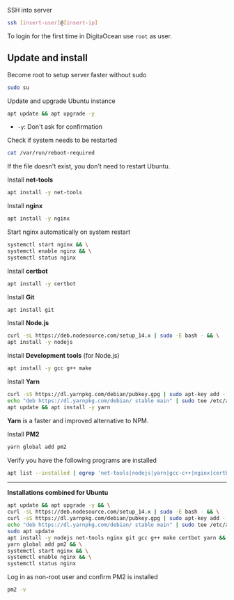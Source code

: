 SSH into server

```sh
ssh [insert-user]@[insert-ip]
```
To login for the first time in DigitaOcean use `root` as user.

## Update and install

Become root to setup server faster without sudo
```sh
sudo su
```

Update and upgrade Ubuntu instance
```sh
apt update && apt upgrade -y
```
- `-y`: Don't ask for confirmation

Check if system needs to be restarted

```sh
cat /var/run/reboot-required
```
If the file doesn't exist, you don't need to restart Ubuntu.

Install **net-tools**
```sh
apt install -y net-tools
```

Install **nginx**
```sh
apt install -y nginx
```

Start nginx automatically on system restart
```sh
systemctl start nginx && \
systemctl enable nginx && \
systemctl status nginx
```

Install **certbot**
```sh
apt install -y certbot 
```

Install **Git**
```sh
apt install git
```

Install **Node.js**

```sh
curl -sL https://deb.nodesource.com/setup_14.x | sudo -E bash - && \
apt install -y nodejs
```

Install **Development tools** (for Node.js)
```sh
apt install -y gcc g++ make
```

Install **Yarn**

```sh
curl -sS https://dl.yarnpkg.com/debian/pubkey.gpg | sudo apt-key add - && \
echo "deb https://dl.yarnpkg.com/debian/ stable main" | sudo tee /etc/apt/sources.list.d/yarn.list && \
apt update && apt install -y yarn
```

**Yarn** is a faster and improved alternative to NPM.

Install **PM2**
```sh
yarn global add pm2
```

Verify you have the following programs are installed
```sh
apt list --installed | egrep 'net-tools|nodejs|yarn|gcc-c++|nginx|certbot|git'
```

---

**Installations combined for Ubuntu**
```sh
apt update && apt upgrade -y && \
curl -sL https://deb.nodesource.com/setup_14.x | sudo -E bash - && \
curl -sS https://dl.yarnpkg.com/debian/pubkey.gpg | sudo apt-key add - && \
echo "deb https://dl.yarnpkg.com/debian/ stable main" | sudo tee /etc/apt/sources.list.d/yarn.list && \
sudo apt update
apt install -y nodejs net-tools nginx git gcc g++ make certbot yarn && \
yarn global add pm2 && \
systemctl start nginx && \
systemctl enable nginx && \
systemctl status nginx
```

Log in as non-root user and confirm PM2 is installed

```sh
pm2 -v
```